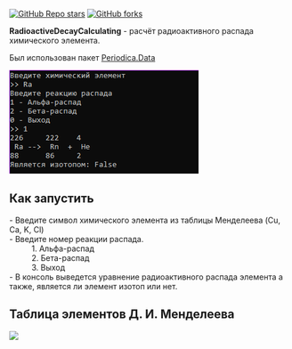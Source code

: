 [![GitHub Repo stars](https://img.shields.io/github/stars/RusskiyPythonist/RadioactiveDecayCalculating?style=social)](https://github.com/RusskiyPythonist/RadioactiveDecayCalculating)
[![GitHub forks](https://img.shields.io/github/forks/RusskiyPythonist/RadioactiveDecayCalculating?style=social)](https://github.com/RusskiyPythonist/RadioactiveDecayCalculating)

**RadioactiveDecayCalculating** - расчёт радиоактивного распада химического элемента.

Был использован пакет <a href="https://github.com/Bluegrams/periodic-table-data">Periodica.Data</a>

<img src="RadioactiveDecayCalculating/Images/Image_1.png">

## Как запустить
<dl>
<dt>- Введите символ химического элемента из таблицы Менделеева (Cu, Ca, K, Cl)</dt>
<dt>- Введите номер реакции распада.</dt>
	<dd>1. Альфа-распад</dd>
	<dd>2. Бета-распад</dd>
	<dd>3. Выход</dd>
<dt>- В консоль выведется уравнение радиоактивного распада элемента а также, является ли элемент изотоп или нет.</dt>
</dl>

## Таблица элементов Д. И. Менделеева
<img src="RadioactiveDecayCalculating/Images/Table.jph">